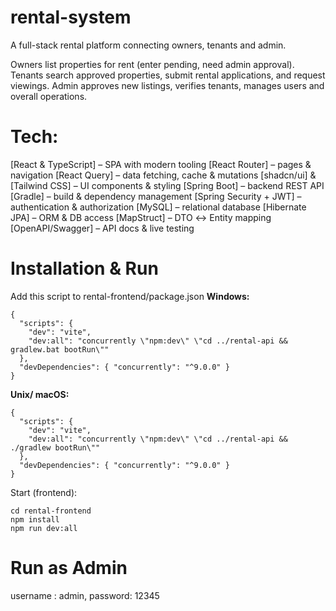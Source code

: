 # rental-system

A full-stack rental platform connecting owners, tenants and admin.<br>

Owners list properties for rent (enter pending, need admin approval).
Tenants search approved properties, submit rental applications, and request viewings. 
Admin approves new listings, verifies tenants, manages users and overall operations. 

# Tech:

[React & TypeScript] – SPA with modern tooling 
[React Router] – pages & navigation 
[React Query] – data fetching, cache & mutations 
[shadcn/ui] & [Tailwind CSS] – UI components & styling
[Spring Boot] – backend REST API
[Gradle] – build & dependency management
[Spring Security + JWT] – authentication & authorization
[MySQL] – relational database
[Hibernate JPA] – ORM & DB access
[MapStruct] – DTO ↔ Entity mapping
[OpenAPI/Swagger] – API docs & live testing

# Installation & Run
Add this script to rental-frontend/package.json
**Windows:**
```
{
  "scripts": {
    "dev": "vite",
    "dev:all": "concurrently \"npm:dev\" \"cd ../rental-api && gradlew.bat bootRun\""
  },
  "devDependencies": { "concurrently": "^9.0.0" }
}
```
**Unix/ macOS:**
```
{
  "scripts": {
    "dev": "vite",
    "dev:all": "concurrently \"npm:dev\" \"cd ../rental-api && ./gradlew bootRun\""
  },
  "devDependencies": { "concurrently": "^9.0.0" }
}

```
Start (frontend):
```
cd rental-frontend
npm install
npm run dev:all
```

# Run as Admin

username : admin, password: 12345



